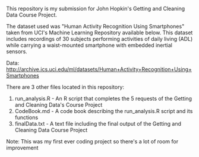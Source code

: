 This repository is my submission for John Hopkin's Getting and Cleaning Data Course Project. 

The dataset used was "Human Activity Recognition Using Smartphones" taken from UCI's Machine Learning Repository available below. This dataset includes 
recordings of 30 subjects performing activities of daily living (ADL) while carrying a waist-mounted smartphone with 
embedded inertial sensors. 

Data: http://archive.ics.uci.edu/ml/datasets/Human+Activity+Recognition+Using+Smartphones

There are 3 other files located in this repository:

1. run_analysis.R - An R script that completes the 5 requests of the Getting and Cleaning Data's Course Project   
2. CodeBook.md - A code book describing the run_analysis.R script and its functions   
3. finalData.txt - A text file including the final output of the Getting and Cleaning Data Course Project

Note: This was my first ever coding project so there's a lot of room for improvement
